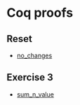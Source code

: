# Coq proofs

## Reset

- [no_changes](./reset-1.0.session/interactive/lemma_no_changes.v#L585)

## Exercise 3

- [sum_n_value](./ex-3-sum-N-first-ints-answer.0.session/interactive/lemma_sum_n_value.v#L117)
